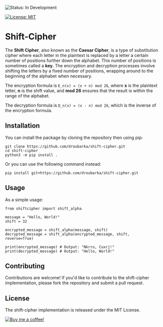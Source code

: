 ![Status: In Development](https://img.shields.io/badge/Status-In%20Development-blue)

[![License: MIT](https://img.shields.io/badge/License-MIT-yellow.svg)](https://opensource.org/licenses/MIT)

# Shift-Cipher
The **Shift Cipher**, also known as the **Caesar Cipher**, is a type of substitution cipher where each letter in the plaintext is replaced by a letter a certain number of positions further down the alphabet. This number of positions is sometimes called a **key**.
The encryption and decryption processes involve shifting the letters by a fixed number of positions, wrapping around to the beginning of the alphabet when necessary.

The encryption formula is `E_n(x) = (x + n) mod 26`, where **x** is the plaintext letter, **n** is the shift value, and **mod 26** ensures that the result is within the range of the alphabet.

The decryption formula is `D_n(x) = (x - n) mod 26`, which is the inverse of the encryption formula.

## Installation
You can install the package by cloning the repository then using pip:
```shell
git clone https://github.com/droubarka/shift-cipher.git
cd shift-cipher
python3 -m pip install .
```

Or you can use the following command instead:
```shell
pip install git+https://github.com/droubarka/shift-cipher.git
```

## Usage
As a simple usage:
```python3
from shiftcipher import shift_alpha

message = "Hello, World!"
shift = 32

encrypted_message = shift_alpha(message, shift)
decrypted_message = shift_alpha(encrypted_message, shift, reverse=True)

print(encrypted_message) # Output: "Nkrru, Cuxrj!"
print(decrypted_message) # Output: "Hello, World!"
```

## Contributing
Contributions are welcome!
If you'd like to contribute to the shift-cipher implementation,
please fork the repository and submit a pull request.

## License
The shift-cipher implementation is released under the MIT License.

[![Buy me a coffee!](https://www.buymeacoffee.com/assets/img/custom_images/orange_img.png)](https://www.buymeacoffee.com/droubarka)
